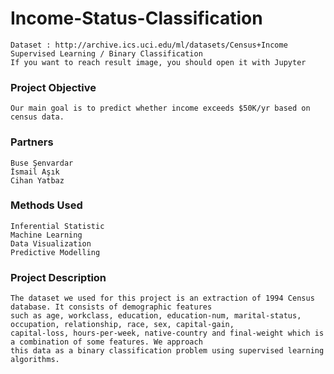 # Income-Status-Classification
	Dataset : http://archive.ics.uci.edu/ml/datasets/Census+Income
	Supervised Learning / Binary Classification
	If you want to reach result image, you should open it with Jupyter
	
### Project Objective	

	Our main goal is to predict whether income exceeds $50K/yr based on census data.
	
### Partners

	Buse Şenvardar
	İsmail Aşık
	Cihan Yatbaz
	
### Methods Used

	Inferential Statistic
	Machine Learning
	Data Visualization
	Predictive Modelling
	
### Project Description

	The dataset we used for this project is an extraction of 1994 Census database. It consists of demographic features
	such as age, workclass, education, education-num, marital-status, occupation, relationship, race, sex, capital-gain,
	capital-loss, hours-per-week, native-country and final-weight which is a combination of some features. We approach
	this data as a binary classification problem using supervised learning algorithms.
